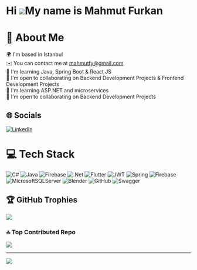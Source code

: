 Hi ![](https://user-images.githubusercontent.com/18350557/176309783-0785949b-9127-417c-8b55-ab5a4333674e.gif)My name is Mahmut Furkan
=====================================================================================================================================
# 💫 About Me
🌍 I'm based in Istanbul<br>✉️ You can contact me at mahmutfy@gmail.com<br>🧠 I'm learning Java, Spring Boot & React JS<br>🤝 I'm open to collaborating on Backend Development Projects & Frontend Development Projects<br>🧠 I'm learning ASP.NET and microservices<br>🤝 I'm open to collaborating on Backend Development Projects


## 🌐 Socials
[![LinkedIn](https://img.shields.io/badge/LinkedIn-%230077B5.svg?logo=linkedin&logoColor=white)](https://linkedin.com/in/https://www.linkedin.com/in/furkany%C4%B1ld%C4%B1r%C4%B1m9/) 

# 💻 Tech Stack
![C#](https://img.shields.io/badge/c%23-%23239120.svg?style=plastic&logo=csharp&logoColor=white) ![Java](https://img.shields.io/badge/java-%23ED8B00.svg?style=plastic&logo=openjdk&logoColor=white) ![Firebase](https://img.shields.io/badge/firebase-%23039BE5.svg?style=plastic&logo=firebase) ![.Net](https://img.shields.io/badge/.NET-5C2D91?style=plastic&logo=.net&logoColor=white) ![Flutter](https://img.shields.io/badge/Flutter-%2302569B.svg?style=plastic&logo=Flutter&logoColor=white) ![JWT](https://img.shields.io/badge/JWT-black?style=plastic&logo=JSON%20web%20tokens) ![Spring](https://img.shields.io/badge/spring-%236DB33F.svg?style=plastic&logo=spring&logoColor=white) ![Firebase](https://img.shields.io/badge/firebase-a08021?style=plastic&logo=firebase&logoColor=ffcd34) ![MicrosoftSQLServer](https://img.shields.io/badge/Microsoft%20SQL%20Server-CC2927?style=plastic&logo=microsoft%20sql%20server&logoColor=white) ![Blender](https://img.shields.io/badge/blender-%23F5792A.svg?style=plastic&logo=blender&logoColor=white) ![GitHub](https://img.shields.io/badge/github-%23121011.svg?style=plastic&logo=github&logoColor=white) ![Swagger](https://img.shields.io/badge/-Swagger-%23Clojure?style=plastic&logo=swagger&logoColor=white)

## 🏆 GitHub Trophies
![](https://github-profile-trophy.vercel.app/?username=MahmutFurkanYildirim&theme=radical&no-frame=true&no-bg=false&margin-w=4)

### 🔝 Top Contributed Repo
![](https://github-contributor-stats.vercel.app/api?username=MahmutFurkanYildirim&limit=5&theme=dracula&combine_all_yearly_contributions=true)

---
[![](https://visitcount.itsvg.in/api?id=MahmutFurkanYildirim&icon=0&color=0)](https://visitcount.itsvg.in)

<!-- Proudly created with GPRM ( https://gprm.itsvg.in ) -->
